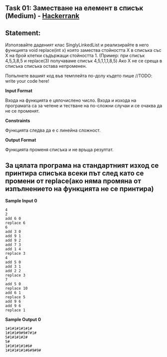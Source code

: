 ## Task 01: Заместване на елемент в списък (Medium) - [Hackerrank](<https://www.hackerrank.com/contests/sda-test-2022-2023-wdfgs/challenges/challenge-3729>)

## Statement:

Използвайте даденият клас SinglyLinkedList и реализирайте в него функцията void replace(int x) която замества стойността X в списъка със X на брой клетки съдържащи стойността 1. (Пример: при списък 4,5,3,8,5 и replace(3) получаваме списък 4,5,1,1,1,8,5) Ако X не се среща в списъка списъка остава непроменен.

Попълнете вашият код във темплейта по-долу където пише //TODO: write your code here!

**Input Format**

Входа на функцията е цялочислено число. Входа и изхода на програмата са за четене и тестване на по-сложни случаи и се очаква да не се променят.

**Constraints**

Функцията следва да е с линейна сложност.

**Output Format**

Функцията променя списъка и не връща резултат.

За цялата програма на стандартният изход се принтира списъка всеки път след като се промени от replace(ако няма промяна от изпълнението на функцията не се принтира)
---

**Sample Input 0**

```
4
2
add 6 0
replace 6
6
add 3 0
add 9 1
add 9 2
add 7 3
add 1 4
replace 3
4
add 5 0
add 3 1
add 2 2
replace 3
7
add 5 0
replace 10
add 6 1
replace 5
add 9 6
add 9 6
replace 1
```

**Sample Output 0**

```
1#1#1#1#1#1#
1#1#1#9#9#7#1#
5#1#1#1#2#
5#
1#1#1#1#1#6#
1#1#1#1#1#6#9#9#
```
